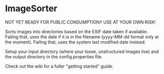 ImageSorter
===========

NOT YET READY FOR PUBLIC CONSUMPTION!! USE AT YOUR OWN RISK!

Sorts images into directories based on the EXIF date taken if available. 
Failing that, uses the date if it is in the filename (yyyy-MM-dd format only at the moment).
Failing that, uses the system last modified date instead.


Setup your input directory (where your loose, unstructured images live) and the output directory in the config.properties file.

Check out the wiki for a fuller "getting started" guide.
